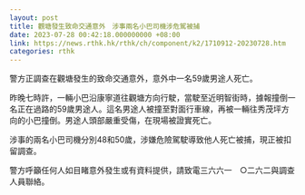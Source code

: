 ```yaml
---
layout: post
title: 觀塘發生致命交通意外　涉事兩名小巴司機涉危駕被捕
date: 2023-07-28 00:42:18.000000000 +08:00
link: https://news.rthk.hk/rthk/ch/component/k2/1710912-20230728.htm
categories: rthk
---
```


警方正調查在觀塘發生的致命交通意外，意外中一名59歲男途人死亡。

昨晚七時許，一輛小巴沿康寧道往觀塘方向行駛，當駛至近明智街時，據報撞倒一名正在過路的59歲男途人。這名男途人被撞至對面行車線，再被一輛往秀茂坪方向的小巴撞倒。男途人頭部嚴重受傷，在現場被證實死亡。

涉事的兩名小巴司機分別48和50歲，涉嫌危險駕駛導致他人死亡被捕，現正被扣留調查。

警方呼籲任何人如目睹意外發生或有資料提供，請致電三六六一　○二六二與調查人員聯絡。
